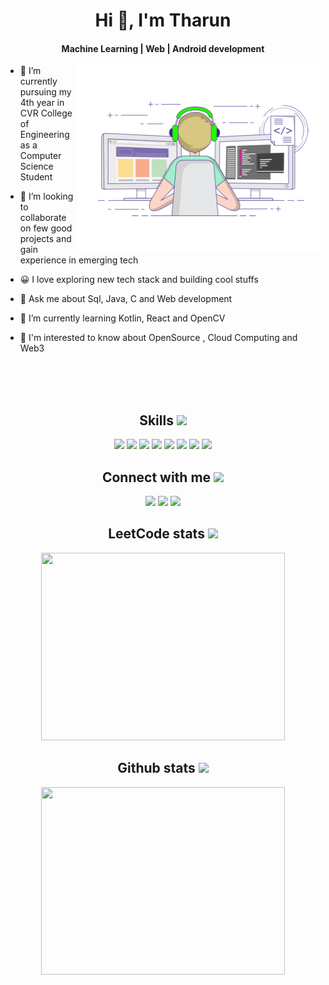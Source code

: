 <h1 align="center">Hi 👋, I'm Tharun</h1>
<h4 align="center">Machine Learning | Web | Android development</h4>

<img align="right" src="demo.gif" alt="animated gif" width="390" height="300" margin="10px"/>

- 🌱 I’m currently pursuing my 4th year in CVR College of Engineering as a   Computer Science Student

- 💞️ I’m looking to collaborate on few good projects and gain experience in emerging tech

- 😀 I love exploring new tech stack and building cool stuffs

- 💬 Ask me about Sql, Java, C and Web development

- 🌱 I’m currently learning Kotlin, React and  OpenCV

- 🤔 I'm interested to know about OpenSource , Cloud Computing and Web3
</p>
<br>
<br>
<br>

<div align='center'><h2> Skills <img src = "https://media2.giphy.com/media/QssGEmpkyEOhBCb7e1/giphy.gif?cid=ecf05e47a0n3gi1bfqntqmob8g9aid1oyj2wr3ds3mg700bl&rid=giphy.gif" width = 32px> </h2>
 <img width ='32px' src ='https://raw.githubusercontent.com/rahulbanerjee26/githubAboutMeGenerator/main/icons/python.svg'>				<img width ='32px' src ='https://raw.githubusercontent.com/rahulbanerjee26/githubAboutMeGenerator/main/icons/java.svg'>     				<img width ='32px' src ='https://raw.githubusercontent.com/rahulbanerjee26/githubAboutMeGenerator/main/icons/c.svg'>   <img width ='32px' src ='https://raw.githubusercontent.com/rahulbanerjee26/githubAboutMeGenerator/main/icons/html.svg'>  <img width ='32px' src ='https://raw.githubusercontent.com/rahulbanerjee26/githubAboutMeGenerator/main/icons/css.svg'>     <img width ='32px' src ='https://raw.githubusercontent.com/rahulbanerjee26/githubAboutMeGenerator/main/icons/javascript.svg'>  <img width ='32px' src ='https://raw.githubusercontent.com/rahulbanerjee26/githubAboutMeGenerator/main/icons/reactjs.svg'>	  <img width ='32px' src ='https://raw.githubusercontent.com/rahulbanerjee26/githubAboutMeGenerator/main/icons/tailwind.svg'>	



<h2> Connect with me <img src='https://raw.githubusercontent.com/ShahriarShafin/ShahriarShafin/main/Assets/handshake.gif' width="100px"> </h2><a class="header-badge" target="_blank" href="https://www.linkedin.com/in/tharunmadishetti1/"><img src="https://img.shields.io/badge/style--5eba00.svg?label=LinkedIn&logo=linkedin&style=social"></a>				</h2><a class="header-badge" target="_blank" href="https://www.instagram.com/tharun.madishetty/"><img src="https://img.shields.io/badge/style--5eba00.svg?label=Instagram&logo=instagram&style=social"></a>		</h2><a class="header-badge" target="_blank" href="mailto:tharunmadishetti1@gmail.com"><img src="https://img.shields.io/badge/style--5eba00.svg?label=Gmail&logo=gmail&style=social"></a>	
</div>

<div align='center'>
<h2>LeetCode stats <img src='https://camo.githubusercontent.com/cc970ca71436129d452abe304b052203754cf170951dd0a2a1903613f5b32999/68747470733a2f2f692e70696e696d672e636f6d2f6f726967696e616c732f37332f65312f35342f37336531353432323031316537363365613962333033613737333865373161332e676966' width="50px"> </h2>
<img width="390" height="300"  src="https://leetcode.card.workers.dev/tharunmadishetti1?theme=default&font=baloo&extension=null">


<h2>Github stats <img src='https://media1.giphy.com/avatars/mwooodward/cIe5MvDvX4Vc.gif' width="50px"> </h2>
<img width="390" height="300"  src="https://streak-stats.demolab.com/?user=TharunMadishetti">
</div>
